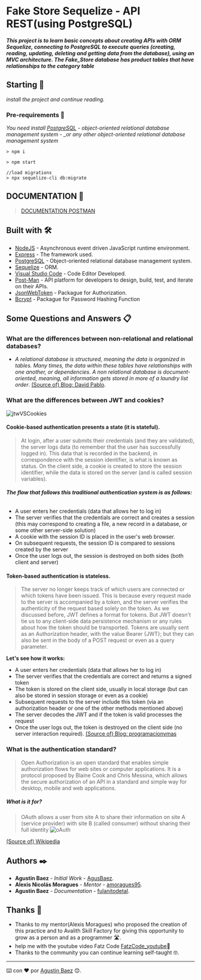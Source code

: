 # Fake Store Sequelize - API REST(using PostgreSQL)

**_This project is to learn basic concepts about creating APIs with ORM Sequelize, connecting to PostgreSQL to execute queries (creating, reading, updating, deleting and getting data from the database), using an MVC architecture. The Fake_Store database has product tables that have relationships to the category table_**

## Starting 🚀

_install the project and continue reading._

### Pre-requirements 🛑

_You need install [PostgreSQL](https://www.postgresql.org/download/) - object-oriented relational database management system - \_or any other object-oriented relational database management system_

```
> npm i
```

```
> npm start
```

```
//load migrations
> npx sequelize-cli db:migrate
```

## DOCUMENTATION 📝

> [DOCUMENTATION POSTMAN](https://documenter.getpostman.com/view/15553670/2s83S87WAR)

## Built with 🛠️

- [NodeJS](https://nodejs.org/es/) - Asynchronous event driven JavaScript runtime environment.
- [Express](http://expressjs.com/es//) - The framework used.
- [PostgreSQL](https://www.postgresql.org/download/) - Object-oriented relational database management system.
- [Sequelize](https://sequelize.org/docs/v6/getting-started/) - ORM.
- [Visual Studio Code](https://code.visualstudio.com/) - Code Editor Developed.
- [Post-Man](https://www.postman.com/) - API platform for developers to design, build, test, and iterate on their APIs.
- [JsonWebToken](https://www.npmjs.com/package/jsonwebtoken) - Packague for Authorization.
- [Bcrypt](https://www.npmjs.com/package/bcrypt) - Packague for Password Hashing Function

## Some Questions and Answers 📋

### **What are the differences between non-relational and relational databases?**

- _A relational database is structured, meaning the data is organized in tables. Many times, the data within these tables have relationships with one another, or dependencies. A non relational database is document-oriented, meaning, all information gets stored in more of a laundry list order_.
  [(Source of) Blog: David Pablo](https://aloa.co/blog/relational-vs-non-relational-database-pros-cons#:~:text=So%2C%20what's%20the%20difference%3F,of%20a%20laundry%20list%20order.).

### **What are the differences between JWT and cookies?**

![jtwVSCookies](https://res.cloudinary.com/pym/image/upload/c_scale,f_auto,q_auto,w_837/articles/2021/cookie-token/cookie-token-auth)

#### **Cookie-based authentication presents a state (it is stateful).**

> At login, after a user submits their credentials (and they are validated), the server logs data (to remember that the user has successfully logged in). This data that is recorded in the backend, in correspondence with the session identifier, is what is known as status. On the client side, a cookie is created to store the session identifier, while the data is stored on the server (and is called session variables).

###### **The flow that follows this traditional authentication system is as follows:**

- A user enters her credentials (data that allows her to log in)
- The server verifies that the credentials are correct and creates a session (this may correspond to creating a file, a new record in a database, or some other server-side solution)
- A cookie with the session ID is placed in the user's web browser.
- On subsequent requests, the session ID is compared to sessions created by the server
- Once the user logs out, the session is destroyed on both sides (both client and server)

#### **Token-based authentication is stateless.**

> The server no longer keeps track of which users are connected or which tokens have been issued. This is because every request made to the server is accompanied by a token, and the server verifies the authenticity of the request based solely on the token. As we discussed before, JWT defines a format for tokens. But JWT doesn't tie us to any client-side data persistence mechanism or any rules about how the token should be transported. Tokens are usually sent as an Authorization header, with the value Bearer {JWT}; but they can also be sent in the body of a POST request or even as a query parameter.

**Let's see how it works:**

- A user enters her credentials (data that allows her to log in)
- The server verifies that the credentials are correct and returns a signed token
- The token is stored on the client side, usually in local storage (but can also be stored in session storage or even as a cookie)
- Subsequent requests to the server include this token (via an authorization header or one of the other methods mentioned above)
- The server decodes the JWT and if the token is valid processes the request
- Once the user logs out, the token is destroyed on the client side (no server interaction required).
  [(Source of) Blog: programacionymas](https://programacionymas.com/blog/jwt-vs-cookies-y-sesiones)

### **What is the authentication standard?**

> Open Authorization is an open standard that enables simple authorization flows for web sites or computer applications. It is a protocol proposed by Blaine Cook and Chris Messina, which allows the secure authorization of an API in a standard and simple way for desktop, mobile and web applications.

##### **What is it for?**

> OAuth allows a user from site A to share their information on site A (service provider) with site B (called consumer) without sharing their full identity
> ![oAuth](https://upload.wikimedia.org/wikipedia/commons/thumb/d/d2/Oauth_logo.svg/180px-Oauth_logo.svg.png)

[(Source of) Wikipedia](https://es.wikipedia.org/wiki/OAuth)

## Authors ✒️

- **Agustin Baez** - _Initial Work_ - [AgusBaez](https://github.com/AgusBaez).
- **Alexis Nicolás Moragues** - _Mentor_ - [amoragues95](https://github.com/amoragues95).
- **Agustin Baez** - _Documentation_ - [fulanitodetal](https://github.com/AgusBaez).

## Thanks 🎁

- Thanks to my mentor(Alexis Moragues) who proposed the creation of this practice and to Avalith Skill Factory for giving this opportunity to grow as a person and as a programmer 🛣️.
- help me with the youtube video Fatz Code [FatzCode_youtube](https://www.youtube.com/watch?v=3xiIOgYdbiE)📢
- Thanks to the community you can continue learning self-taught 🤓.

---

⌨️ con ❤️ por [Agustin Baez](https://www.linkedin.com/in/agus-baez/) 😊.
